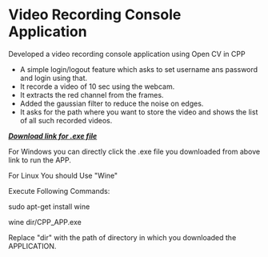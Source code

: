 # Video Recording Console Application
Developed a video recording console application using Open CV in CPP
- A simple login/logout feature which asks to set username ans password and login using that.
- It recorde a video of 10 sec using the webcam.
- It extracts the red channel from the frames.
- Added the gaussian filter to reduce the noise on edges.
- It asks for the path where you want to store the video and shows the list of all such recorded videos.

<a href="https://github.com/Manav1906/Recording-console-application_CPP/blob/main/VR-app.exe" download="VR-app.exe"><b><I>Download link for .exe file</I></b></a>

For Windows you can directly click the .exe file you downloaded from above link to run the APP.

For Linux You should Use "Wine"


Execute Following Commands:

sudo apt-get install wine

wine dir/CPP_APP.exe

Replace "dir" with the path of directory in which you downloaded the APPLICATION.
